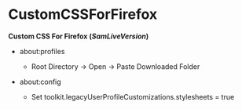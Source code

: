 # CustomCSSForFirefox
**Custom CSS For Firefox (*SamLiveVersion*)**


- about:profiles

  - Root Directory -> Open -> Paste Downloaded Folder


- about:config 

  - Set toolkit.legacyUserProfileCustomizations.stylesheets = true




